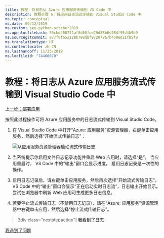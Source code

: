 ```yaml
---
title: 教程：将日志从 Azure 应用服务传输到 VS Code 中
description: 教程步骤 6，将应用日志流式传输到 Visual Studio Code 中
ms.topic: conceptual
ms.date: 09/12/2019
ms.custom: seo-python-october2019
ms.openlocfilehash: 56cbd468771af8d60fce20d88b8c984f95d4b9b9
ms.sourcegitcommit: e77f8f652128b798dbf972078a7b460ed21fb5f8
ms.translationtype: HT
ms.contentlocale: zh-CN
ms.lasthandoff: 11/25/2019
ms.locfileid: "74466070"
---
```

# <a name="tutorial-stream-logs-from-azure-app-service-into-visual-studio-code"></a>教程：将日志从 Azure 应用服务流式传输到 Visual Studio Code 中

[上一步：部署应用](tutorial-deploy-app-service-on-linux-05.md)

按照此过程操作可将 Azure 应用服务中的日志流式传输到 Visual Studio Code。

1. 在 Visual Studio Code 中打开“Azure:  应用服务”资源管理器，右键单击应用服务，然后选择“开始流式传输日志”： 

   ![从应用服务资源管理器启动流式传输日志](media/deploy-azure/start-streaming-logs-in-visual-studio-code.png)

1. 当系统提示你启用文件日志记录功能并重启 Web 应用时，请选择“是”。  当应用重启时，  VS Code 中的“输出”窗口会显示进度。 启用日志记录是一次性的操作。

1. 启用日志记录后，请右键单击应用服务，然后再次选择“开始流式传输日志”。   VS Code 中的“输出”窗口会显示“正在启动实时日志流”，日志输出开始显示。 尝试在浏览器中刷新 Web 应用可生成更多日志信息。

1. 若要停止流式传输日志（不禁用日志记录），请在“Azure:  应用服务”资源管理器中右键单击应用，然后选择“停止流式传输日志”。 

> [!div class="nextstepaction"]
> [我看到了日志](tutorial-deploy-app-service-on-linux-07.md)

[我遇到了问题](https://www.research.net/r/PWZWZ52?tutorial=vscode-appservice-python&step=06-stream-logs)
